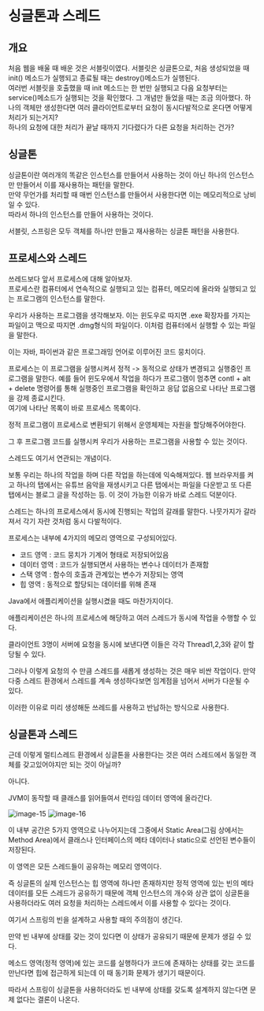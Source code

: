 # 싱글톤과 스레드

## 개요

처음 웹을 배울 때 배운 것은 서블릿이였다. 서블릿은 싱글톤으로, 처음 생성되었을 때 init() 메소드가 실행되고 종료될 때는 destroy()메소드가 실행된다.  
여러번 서블릿을 호출했을 때 init 메소드는 한 번만 실행되고 다음 요청부터는 service()메소드가 실행되는 것을 확인했다.
그 개념만 들었을 때는 조금 의아했다. 하나의 객체만 생성한다면 여러 클라이언트로부터 요청이 동시다발적으로 온다면 어떻게 처리가 되는거지?  
하나의 요청에 대한 처리가 끝날 때까지 기다렸다가 다른 요청을 처리하는 건가?  

## 싱글톤

싱글톤이란 여러개의 똑같은 인스턴스를 만들어서 사용하는 것이 아닌 하나의 인스턴스만 만들어서 이를 재사용하는 패턴을 말한다.  
만약 무언가를 처리할 때 매번 인스턴스를 만들어서 사용한다면 이는 메모리적으로 낭비일 수 있다.  
따라서 하나의 인스턴스를 만들어 사용하는 것이다.

서블릿, 스프링은 모두 객체를 하나만 만들고 재사용하는 싱글톤 패턴을 사용한다.

## 프로세스와 스레드

쓰레드보다 앞서 프로세스에 대해 알아보자.  
프로세스란 컴퓨터에서 연속적으로 실행되고 있는 컴퓨터, 메모리에 올라와 실행되고 있는 프로그램의 인스턴스를 말한다.

우리가 사용하는 프로그램을 생각해보자. 이는 윈도우로 따지면 .exe 확장자를 가지는 파일이고 맥으로 따지면 .dmg형식의 파일이다. 이처럼 컴퓨터에서 실행할 수 있는 파일을 말한다.

이는 자바, 파이썬과 같은 프로그래밍 언어로 이루어진 코드 뭉치이다.

프로세스는 이 프로그램을 실행시켜서 정적 -> 동적으로 상태가 변경되고 실행중인 프로그램을 말한다. 예를 들어 윈도우에서 작업을 하다가 프로그램이 멈추면 contl + alt + delete 명령어를 통해 실행중인 프로그램을 확인하고 응답 없음으로 나타난 프로그램을 강제 종료시킨다.  
여기에 나타난 목록이 바로 프로세스 목록이다.  

정적 프로그램이 프로세스로 변환되기 위해서 운영체제는 자원을 할당해주어야한다. 

그 후 프로그램 코드를 실행시켜 우리가 사용하는 프로그램을 사용할 수 있는 것이다.

스레드도 여기서 연관되는 개념이다.

보통 우리는 하나의 작업을 하며 다른 작업을 하는데에 익숙해져있다. 웹 브라우저를 켜고 하나의 탭에서는 유튜브 음악을 재생시키고 다른 탭에서는 파일을 다운받고 또 다른 탭에서는 블로그 글을 작성하는 등. 이 것이 가능한 이유가 바로 스레드 덕분이다.

스레드는 하나의 프로세스에서 동시에 진행되는 작업의 갈래를 말한다. 나뭇가지가 갈라져서 각기 자란 것처럼 동시 다발적이다.

프로세스는 내부에 4가지의 메모리 영역으로 구성되어있다.

* 코드 영역 : 코드 뭉치가 기계어 형태로 저장되어있음  
* 데이터 영역 : 코드가 실행되면서 사용하는 변수나 데이터가 존재함
* 스택 영역 : 함수의 호출과 관계있는 변수가 저장되는 영역
* 힙 영역 : 동적으로 할당되는 데이터를 위해 존재

Java에서 애플리케이션을 실행시켰을 때도 마찬가지이다.

애플리케이션은 하나의 프로세스에 해당하고 여러 스레드가 동시에 작업을 수행할 수 있다.

클라이언트 3명이 서버에 요청을 동시에 보낸다면 이들은 각각 Thread1,2,3와 같이 할당될 수 있다.

그러나 이렇게 요청의 수 만큼 스레드를 새롭게 생성하는 것은 매우 비싼 작업이다. 만약 다중 스레드 환경에서 스레드를 계속 생성하다보면 임계점을 넘어서 서버가 다운될 수 있다.

이러한 이유로 미리 생성해둔 쓰레드를 사용하고 반납하는 방식으로 사용한다.

## 싱글톤과 스레드

근데 이렇게 멀티스레드 환경에서 싱글톤을 사용한다는 것은 여러 스레드에서 동일한 객체를 갖고있어야지만 되는 것이 아닐까? 

아니다.

JVM이 동작할 때 클래스를 읽어들여서 런타임 데이터 영역에 올라간다.

![image-15](https://github.com/jh10253267/TIL/assets/108499717/0848a883-404a-42b8-ac1f-8825eb890fb7)
![image-16](https://github.com/jh10253267/TIL/assets/108499717/b30585f7-3b63-46ea-a08a-d6411550740d)


이 내부 공간은 5가지 영역으로 나누어지는데 그중에서 Static Area(그림 상에서는 Method Area)에서 클래스나 인터페이스의 메타 데이터나 static으로 선언된 변수들이 저장된다.

이 영역은 모든 스레드들이 공유하는 메모리 영역이다.

즉 싱글톤의 실제 인스턴스는 힙 영역에 하나만 존재하지만 정적 영역에 있는 빈의 메타 데이터를 모든 스레드가 공유하기 때문에 객체 인스턴스의 개수와 상관 없이 싱글톤을 사용하더라도 여러 요청을 처리하는 스레드에서 이를 사용할 수 있다는 것이다.

여기서 스프링의 빈을 설계하고 사용할 때의 주의점이 생긴다.

만약 빈 내부에 상태를 갖는 것이 있다면 이 상태가 공유되기 때문에 문제가 생길 수 있다.

메소드 영역(정적 영역)에 있는 코드를 실행하다가 코드에 존재하는 상태를 갖는 코드를 만난다면 힙에 접근하게 되는데 이 때 동기화 문제가 생기기 때문이다.

따라서 스프링이 싱글톤을 사용하더라도 빈 내부에 상태를 갖도록 설계하지 않는다면 문제 없다는 결론이 나온다.

